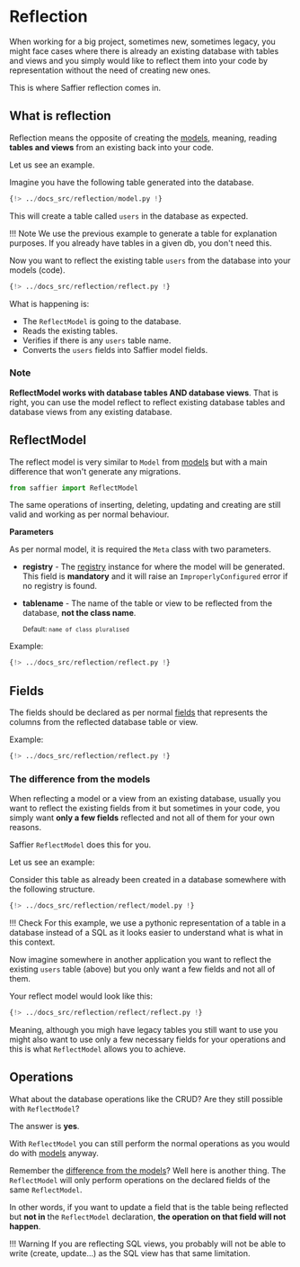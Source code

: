 # Reflection

When working for a big project, sometimes new, sometimes legacy, you might face cases where there
is already an existing database with tables and views and you simply would like to reflect them
into your code by representation without the need of creating new ones.

This is where Saffier reflection comes in.

## What is reflection

Reflection means the opposite of creating the [models](./models.md), meaning, reading
**tables and views** from an existing back into your code.

Let us see an example.

Imagine you have the following table generated into the database.

```python
{!> ../docs_src/reflection/model.py !}
```

This will create a table called `users` in the database as expected.

!!! Note
    We use the previous example to generate a table for explanation purposes. If you already
    have tables in a given db, you don't need this.

Now you want to reflect the existing table `users` from the database into your models (code).

```python hl_lines="8"
{!> ../docs_src/reflection/reflect.py !}
```

What is happening is:

* The `ReflectModel` is going to the database.
* Reads the existing tables.
* Verifies if there is any `users` table name.
* Converts the `users` fields into Saffier model fields.

### Note

**ReflectModel works with database tables AND database views**. That is right, you can use the
model reflect to reflect existing database tables and database views from any existing database.

## ReflectModel

The reflect model is very similar to `Model` from [models](./models.md) but with a main difference
that won't generate any migrations.

```python
from saffier import ReflectModel
```

The same operations of inserting, deleting, updating and creating are still valid and working
as per normal behaviour.

**Parameters**

As per normal model, it is required the `Meta` class with two parameters.

* **registry** - The [registry](./registry.md) instance for where the model will be generated. This
field is **mandatory** and it will raise an `ImproperlyConfigured` error if no registry is found.

* **tablename** - The name of the table or view to be reflected from the database, **not the class name**.

    <sup>Default: `name of class pluralised`<sup>

Example:

```python hl_lines="13 14"
{!> ../docs_src/reflection/reflect.py !}
```

## Fields

The fields should be declared as per normal [fields](./fields.md) that represents the columns from
the reflected database table or view.

Example:

```python hl_lines="9 10"
{!> ../docs_src/reflection/reflect.py !}
```

### The difference from the models

When reflecting a model or a view from an existing database, usually you want to reflect the
existing fields from it but sometimes in your code, you simply want **only a few fields** reflected
and not all of them for your own reasons.

Saffier `ReflectModel` does this for you.

Let us see an example:

Consider this table as already been created in a database somewhere with the following structure.

```python
{!> ../docs_src/reflection/reflect/model.py !}
```

!!! Check
    For this example, we use a pythonic representation of a table in a database instead of a SQL as
    it looks easier to understand what is what in this context.

Now imagine somewhere in another application you want to reflect the existing `users` table
(above) but you only want a few fields and not all of them.

Your reflect model would look like this:

```python hl_lines="9-11"
{!> ../docs_src/reflection/reflect/reflect.py !}
```

Meaning, although you migh have legacy tables you still want to use you might also want to use
only a few necessary fields for your operations and this is what `ReflectModel` allows you to
achieve.

## Operations

What about the database operations like the CRUD? Are they still possible with `ReflectModel`?

The answer is **yes**.

With `ReflectModel` you can still perform the normal operations as you would do with
[models](./models.md) anyway.

Remember the [difference from the models](#the-difference-from-the-models)? Well here is another
thing. The `ReflectModel` will only perform operations on the declared fields of the
same `ReflectModel`.

In other words, if you want to update a field that is the table being reflected but **not in**
the `ReflectModel` declaration, **the operation on that field will not happen**.

!!! Warning
    If you are reflecting SQL views, you probably will not be able to write (create, update...) as
    the SQL view has that same limitation.
